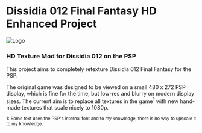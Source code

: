 # Dissidia 012 Final Fantasy HD Enhanced Project

![Logo](https://i.imgur.com/cYEq6DH.png)
### HD Texture Mod for Dissidia 012 on the PSP

This project aims to completely retexture Dissidia 012 Final Fantasy for the PSP. 

The original game was designed to be viewed on a small 480 x 272 PSP display, which is fine for the time, but low-res and blurry on modern display sizes. The current aim is to replace all textures in the game<sup>1</sup> with new hand-made textures that scale nicely to 1080p.


<sup>1: Some text uses the PSP's internal font and to my knowledge, there is no way to upscale it to my knowledge.</sup>
